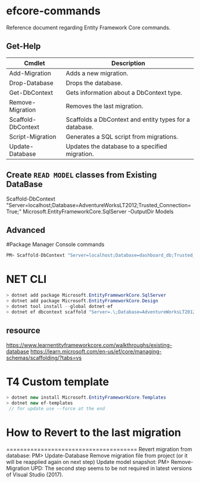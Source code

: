 # efcore-commands
Reference document regarding Entity Framework Core commands.


## Get-Help

| Cmdlet      |        Description
| ------------- | ------------- |
| Add-Migration | Adds a new migration.
| Drop-Database | Drops the database.
| Get-DbContext | Gets information about a DbContext type.
| Remove-Migration | Removes the last migration.
| Scaffold-DbContext | Scaffolds a DbContext and entity types for a database.
| Script-Migration | Generates a SQL script from migrations.
| Update-Database | Updates the database to a specified migration.



## Create `READ MODEL` classes from Existing DataBase
Scaffold-DbContext "Server=localhost;Database=AdventureWorksLT2012;Trusted_Connection=True;" Microsoft.EntityFrameworkCore.SqlServer -OutputDir Models

## Advanced 
#Package Manager Console commands 
```csharp
PM> Scaffold-DbContext "Server=localhost;Database=dashboard_db;Trusted_Connection=True;" Microsoft.EntityFrameworkCore.SqlServer -OutputDir Models Model -Context "ApplicationDbContext" -Namespace AdventureWork.Models -ContextNamespace  AdventureWork.Data.DbContext -DataAnnotations
```
# NET CLI
```csharp
> dotnet add package Microsoft.EntityFrameworkCore.SqlServer
> dotnet add package Microsoft.EntityFrameworkCore.Design
> dotnet tool install --global dotnet-ef
> dotnet ef dbcontext scaffold "Server=.\;Database=AdventureWorksLT2012;Trusted_Connection=True;" Microsoft.EntityFrameworkCore.SqlServer -o Model -c "ApplicationDbContext" --data-annotations --context-dir 
```

## resource
https://www.learnentityframeworkcore.com/walkthroughs/existing-database
https://learn.microsoft.com/en-us/ef/core/managing-schemas/scaffolding/?tabs=vs

# T4 Custom template
```csharp
> dotnet new install Microsoft.EntityFrameworkCore.Templates
> dotnet new ef-templates
 // for update use --force at the end
```

# How to Revert to the last migration
======================================
Revert migration from database: 
PM> Update-Database <prior-migration-name>
Remove migration file from project (or it will be reapplied again on next step)
Update model snapshot: PM> Remove-Migration
UPD: The second step seems to be not required in latest versions of Visual Studio (2017).
